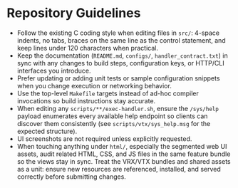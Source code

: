 # Repository Guidelines

- Follow the existing C coding style when editing files in `src/`: 4-space indents, no tabs, braces on the same line as the control statement, and keep lines under 120 characters when practical.
- Keep the documentation (`README.md`, `configs/`, `handler_contract.txt`) in sync with any changes to build steps, configuration keys, or HTTP/CLI interfaces you introduce.
- Prefer updating or adding unit tests or sample configuration snippets when you change execution or networking behavior.
- Use the top-level `Makefile` targets instead of ad-hoc compiler invocations so build instructions stay accurate.
- When editing any `scripts/**/exec-handler.sh`, ensure the `/sys/help` payload enumerates every available help endpoint so
  clients can discover them consistently (see `scripts/vtx/sys_help.msg` for the expected structure).
- UI screenshots are not required unless explicitly requested.
- When touching anything under `html/`, especially the segmented web UI assets,
  audit related HTML, CSS, and JS files in the same feature bundle so the views
  stay in sync. Treat the VRX/VTX bundles and shared assets as a unit: ensure
  new resources are referenced, installed, and served correctly before
  submitting changes.
